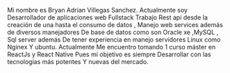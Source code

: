 Mi nombre es  Bryan Adrian Villegas Sanchez.
Actualmente soy Desarrollador de aplicaciones web Fullstack
Trabajo Rest api desde la creación de una hasta el consumo de datos
, Manejo web services además de diversos manejadores
De base de datos como son Oracle xe ,MySQL , Sql server además
De tener experiencia en manejo servidores Linux como Nginex 
Y ubuntu.
Actualmente Me encuentro tomando 1 curso máster en ReactJs y React Native
Pues mi objetivo es siempre Desarrollar con las tecnologías más potentes
Y nuevas del mercado.
